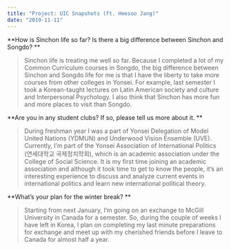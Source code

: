 ```yaml
---
title: "Project: UIC Snapshots (ft. Heesoo Jang)"
date: "2019-11-11"
---
```


**How is Sinchon life so far? Is there a big difference between Sinchon and Songdo? **

> Sinchon life is treating me well so far. Because I completed a lot of my Common Curriculum courses in Songdo, the big difference between Sinchon and Songdo life for me is that I have the liberty to take more courses from other colleges in Yonsei. For example, last semester I took a Korean-taught lectures on Latin American society and culture and Interpersonal Psychology. I also think that Sinchon has more fun and more places to visit than Songdo. 

**Are you in any student clubs? If so, please tell us more about it. **

> During freshman year I was a part of Yonsei Delegation of Model United Nations (YDMUN) and Underwood Vision Ensemble (UVE). Currently, I’m part of the Yonsei Association of International Politics (연세대학교 국제정치학회), which is an academic association under the College of Social Science. It is my first time joining an academic association and although it took time to get to know the people, it’s an interesting experience to discuss and analyze current events in international politics and learn new international political theory. 

**What’s your plan for the winter break? **

> Starting from next January, I’m going on an exchange to McGill University in Canada for a semester. So, during the couple of weeks I have left in Korea, I plan on completing my last minute preparations for exchange and meet up with my cherished friends before I leave to Canada for almost half a year.
